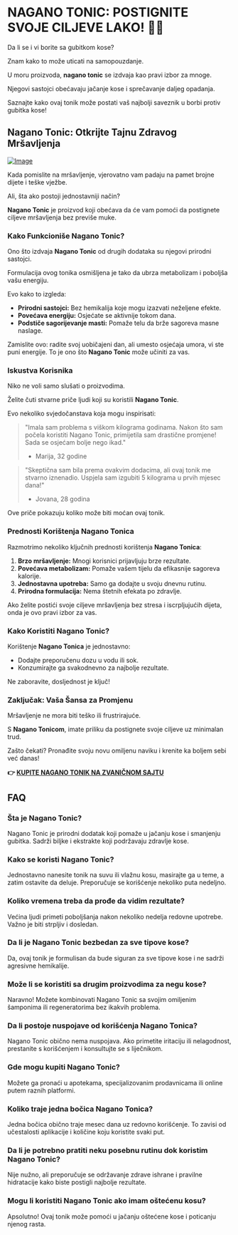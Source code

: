 # NAGANO TONIC: POSTIGNITE SVOJE CILJEVE LAKO! 💪🌿

Da li se i vi borite sa gubitkom kose? 

Znam kako to može uticati na samopouzdanje. 

U moru proizvoda, **nagano tonic** se izdvaja kao pravi izbor za mnoge. 

Njegovi sastojci obećavaju jačanje kose i sprečavanje daljeg opadanja. 

Saznajte kako ovaj tonik može postati vaš najbolji saveznik u borbi protiv gubitka kose!

## Nagano Tonic: Otkrijte Tajnu Zdravog Mršavljenja

[![Image](https://leanbodytonic.com/affiliates/images/bximg-3.jpg?v1)](https://gchaffi.com/5dcGtS7b)

Kada pomislite na mršavljenje, vjerovatno vam padaju na pamet brojne dijete i teške vježbe. 

Ali, šta ako postoji jednostavniji način? 

**Nagano Tonic** je proizvod koji obećava da će vam pomoći da postignete ciljeve mršavljenja bez previše muke.

### Kako Funkcioniše Nagano Tonic?

Ono što izdvaja **Nagano Tonic** od drugih dodataka su njegovi prirodni sastojci. 

Formulacija ovog tonika osmišljena je tako da ubrza metabolizam i poboljša vašu energiju.

Evo kako to izgleda:

- **Prirodni sastojci:** Bez hemikalija koje mogu izazvati neželjene efekte.
- **Povećava energiju:** Osjećate se aktivnije tokom dana.
- **Podstiče sagorijevanje masti:** Pomaže telu da brže sagoreva masne naslage.

Zamislite ovo: radite svoj uobičajeni dan, ali umesto osjećaja umora, vi ste puni energije. To je ono što **Nagano Tonic** može učiniti za vas.

### Iskustva Korisnika

Niko ne voli samo slušati o proizvodima. 

Želite čuti stvarne priče ljudi koji su koristili **Nagano Tonic**. 

Evo nekoliko svjedočanstava koja mogu inspirisati:

> "Imala sam problema s viškom kilograma godinama. 
> Nakon što sam počela koristiti Nagano Tonic, primijetila sam drastične promjene! 
> Sada se osjećam bolje nego ikad." 
> - Marija, 32 godine

> "Skeptična sam bila prema ovakvim dodacima, ali ovaj tonik me stvarno iznenadio. 
> Uspjela sam izgubiti 5 kilograma u prvih mjesec dana!" 
> - Jovana, 28 godina

Ove priče pokazuju koliko može biti moćan ovaj tonik.

### Prednosti Korištenja Nagano Tonica

Razmotrimo nekoliko ključnih prednosti korištenja **Nagano Tonica**:

1. **Brzo mršavljenje:** Mnogi korisnici prijavljuju brze rezultate.
2. **Povećava metabolizam:** Pomaže vašem tijelu da efikasnije sagoreva kalorije.
3. **Jednostavna upotreba:** Samo ga dodajte u svoju dnevnu rutinu.
4. **Prirodna formulacija:** Nema štetnih efekata po zdravlje.

Ako želite postići svoje ciljeve mršavljenja bez stresa i iscrpljujućih dijeta, onda je ovo pravi izbor za vas.

### Kako Koristiti Nagano Tonic?

Korištenje **Nagano Tonica** je jednostavno:

- Dodajte preporučenu dozu u vodu ili sok.
- Konzumirajte ga svakodnevno za najbolje rezultate.
  
Ne zaboravite, dosljednost je ključ!

### Zaključak: Vaša Šansa za Promjenu

Mršavljenje ne mora biti teško ili frustrirajuće. 

S **Nagano Tonicom**, imate priliku da postignete svoje ciljeve uz minimalan trud.

Zašto čekati? Pronađite svoju novu omiljenu naviku i krenite ka boljem sebi već danas!



**👉 [KUPITE NAGANO TONIK NA ZVANIČNOM SAJTU](https://gchaffi.com/5dcGtS7b)**

## FAQ

### Šta je Nagano Tonic?
Nagano Tonic je prirodni dodatak koji pomaže u jačanju kose i smanjenju gubitka. Sadrži biljke i ekstrakte koji podržavaju zdravlje kose.

### Kako se koristi Nagano Tonic?
Jednostavno nanesite tonik na suvu ili vlažnu kosu, masirajte ga u teme, a zatim ostavite da deluje. Preporučuje se korišćenje nekoliko puta nedeljno.

### Koliko vremena treba da prođe da vidim rezultate?
Većina ljudi primeti poboljšanja nakon nekoliko nedelja redovne upotrebe. Važno je biti strpljiv i dosledan.

### Da li je Nagano Tonic bezbedan za sve tipove kose?
Da, ovaj tonik je formulisan da bude siguran za sve tipove kose i ne sadrži agresivne hemikalije.

### Može li se koristiti sa drugim proizvodima za negu kose?
Naravno! Možete kombinovati Nagano Tonic sa svojim omiljenim šamponima ili regeneratorima bez ikakvih problema.

### Da li postoje nuspojave od korišćenja Nagano Tonica?
Nagano Tonic obično nema nuspojava. Ako primetite iritaciju ili nelagodnost, prestanite s korišćenjem i konsultujte se s liječnikom.

### Gde mogu kupiti Nagano Tonic?
Možete ga pronaći u apotekama, specijalizovanim prodavnicama ili online putem raznih platformi.

### Koliko traje jedna bočica Nagano Tonica?
Jedna bočica obično traje mesec dana uz redovno korišćenje. To zavisi od učestalosti aplikacije i količine koju koristite svaki put.

### Da li je potrebno pratiti neku posebnu rutinu dok koristim Nagano Tonic?
Nije nužno, ali preporučuje se održavanje zdrave ishrane i pravilne hidratacije kako biste postigli najbolje rezultate.

### Mogu li koristiti Nagano Tonic ako imam oštećenu kosu?
Apsolutno! Ovaj tonik može pomoći u jačanju oštećene kose i poticanju njenog rasta.
